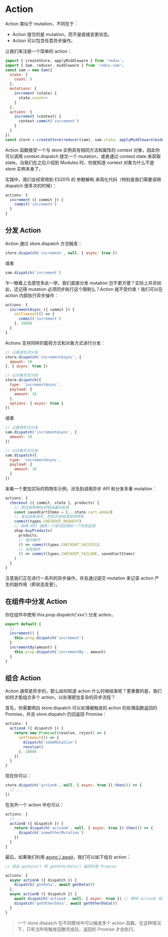# Action

Action 类似于 mutation，不同在于：

- Action 提交的是 mutation，而不是直接变更状态。
- Action 可以包含任意异步操作。

让我们来注册一个简单的 action：

```js
import { createStore, applyMiddleware } from 'redux';
import { Sam, reducer, middleware } from 'redux-sam';
const sam = new Sam({
  state: {
    count: 0
  },
  mutations: {
    increment (state) {
      state.count++
    }
  },
  actions: {
    increment (context) {
      context.commit('increment')
    }
  }
})
const store = createStore(reducer(sam), sam.state, applyMiddleware(middleware(sam)));

```

Action 函数接受一个与 store 实例具有相同方法和属性的 context 对象，因此你可以调用 context.dispatch 提交一个 mutation，或者通过 context.state 来获取 state。当我们在之后介绍到 Modules 时，你就知道 context 对象为什么不是 store 实例本身了。

实践中，我们会经常用到 ES2015 的 参数解构 来简化代码（特别是我们需要调用 dispatch 很多次的时候）：

```js
actions: {
  increment ({ commit }) {
    commit('increment')
  }
}

```

## 分发 Action

Action 通过 store.dispatch 方法触发：

```js
store.dispatch('increment', null, { async: true })

```

或者

```js
sam.dispatch('increment')

```

乍一眼看上去感觉多此一举，我们直接分发 mutation 岂不更方便？实际上并非如此，还记得 mutation 必须同步执行这个限制么？Action 就不受约束！我们可以在 action 内部执行异步操作：

```js
actions: {
  incrementAsync ({ commit }) {
    setTimeout(() => {
      commit('increment')
    }, 1000)
  }
}

```

Actions 支持同样的载荷方式和对象方式进行分发：

```js
// 以载荷形式分发
store.dispatch('incrementAsync', {
  amount: 10
}, { async: true })

// 以对象形式分发
store.dispatch({
  type: 'incrementAsync',
  payload: {
    amount: 10
  },
  options: { async: true }
})

```

或者

```js
// 以载荷形式分发
sam.dispatch('incrementAsync', {
  amount: 10
})

// 以对象形式分发
sam.dispatch({
  type: 'incrementAsync',
  payload: {
    amount: 10
  }
})

```

来看一个更加实际的购物车示例，涉及到调用异步 API 和分发多重 mutation：

```js
actions: {
  checkout ({ commit, state }, products) {
    // 把当前购物车的物品备份起来
    const savedCartItems = [...state.cart.added]
    // 发出结账请求，然后乐观地清空购物车
    commit(types.CHECKOUT_REQUEST)
    // 购物 API 接受一个成功回调和一个失败回调
    shop.buyProducts(
      products,
      // 成功操作
      () => commit(types.CHECKOUT_SUCCESS),
      // 失败操作
      () => commit(types.CHECKOUT_FAILURE, savedCartItems)
    )
  }
}

```

注意我们正在进行一系列的异步操作，并且通过提交 mutation 来记录 action 产生的副作用（即状态变更）。

## 在组件中分发 Action

你在组件中使用 this.prop.dispatch('xxx') 分发 action，

```js
export default {
  // ...
  increment() {
    this.prop.dispatch('increment')
  }
  incrementBy(amount) {
    this.prop.dispatch('incrementBy', amount)
  }
}

```

## 组合 Action

Action 通常是异步的，那么如何知道 action 什么时候结束呢？更重要的是，我们如何才能组合多个 action，以处理更加复杂的异步流程？

首先，你需要明白 store.dispatch 可以处理被触发的 action 的处理函数返回的 Promise，并且 store.dispatch 仍旧返回 Promise：

```js
actions: {
  actionA ({ dispatch }) {
    return new Promise((resolve, reject) => {
      setTimeout(() => {
        dispatch('someMutation')
        resolve()
      }, 1000)
    })
  }
}

```

现在你可以：

```js
store.dispatch('actionA', null, { async: true }).then(() => {
  // ...
})

```

在另外一个 action 中也可以：

```js
actions: {
  // ...
  actionB ({ dispatch }) {
    return dispatch('actionA', null, { async: true }).then(() => {
      dispatch('someOtherMutation')
    })
  }
}

```

最后，如果我们利用 [async / await](https://tc39.github.io/ecmascript-asyncawait/)，我们可以如下组合 action：

```js
// 假设 getData() 和 getOtherData() 返回的是 Promise

actions: {
  async actionA ({ dispatch }) {
    dispatch('gotData', await getData())
  },
  async actionB ({ dispatch }) {
    await dispatch('actionA', null, { async: true }) // 等待 actionA 完成
    dispatch('gotOtherData', await getOtherData())
  }
}

```

> 一个 store.dispatch 在不同模块中可以触发多个 action 函数。在这种情况下，只有当所有触发函数完成后，返回的 Promise 才会执行。
